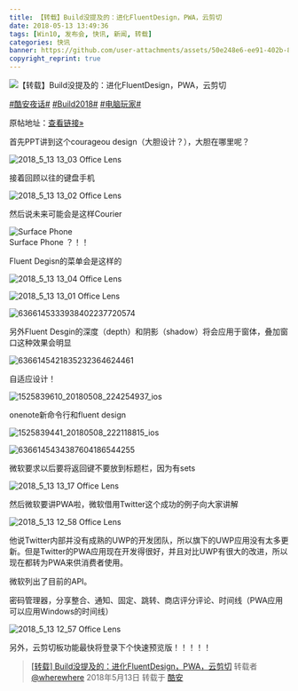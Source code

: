 ```yaml
---
title: 【转载】Build没提及的：进化FluentDesign，PWA，云剪切
date: 2018-05-13 13:49:36
tags: [Win10, 发布会, 快讯, 新闻, 转载]
categories: 快讯
banner: https://github.com/user-attachments/assets/50e248e6-ee91-402b-83da-9c3c294a52eb
copyright_reprint: true
---
```

![【转载】Build没提及的：进化FluentDesign，PWA，云剪切](https://github.com/user-attachments/assets/50e248e6-ee91-402b-83da-9c3c294a52eb)

[#酷安夜话#](https://www.coolapk.com/t/酷安夜话) [#Build2018#](https://www.coolapk.com/t/Build2018) [#电脑玩家#](https://www.coolapk.com/t/电脑玩家)

原帖地址：[查看链接»](https://quan.ithome.com/0/260/927.htm)

首先PPT讲到这个courageou design（大胆设计？），大胆在哪里呢？

![2018_5_13 13_03 Office Lens](https://github.com/user-attachments/assets/4478c6a4-196b-4e0e-878d-0b9cd108f3dd)

接着回顾以往的键盘手机

![2018_5_13 13_02 Office Lens](https://github.com/user-attachments/assets/3513826f-d703-4db5-b42b-c63ab06fbef7)

然后说未来可能会是这样Courier

<img src="https://github.com/user-attachments/assets/26945887-e9fe-467c-9998-1cb7bac03784" alt="Surface Phone" />
<figcaption>Surface Phone ？！！</figcaption><!--more-->

Fluent Degisn的菜单会是这样的

![2018_5_13 13_04 Office Lens](https://github.com/user-attachments/assets/4055133a-6fb6-4307-a3f1-ccdcdc9ceed2)

![2018_5_13 13_01 Office Lens](https://github.com/user-attachments/assets/ce387a52-fc3b-4309-a7ea-75d9fba93890)

![6366145333938402237720574](https://github.com/user-attachments/assets/68b691ed-1bb3-43de-9573-25a1f03f71b2)

另外Fluent Desgin的深度（depth）和阴影（shadow）将会应用于窗体，叠加窗口这种效果会明显

![6366145421835232364624461](https://github.com/user-attachments/assets/3303de2b-4cba-4f2f-812a-7842b956f981)

自适应设计！

![1525839610_20180508_224254937_ios](https://github.com/user-attachments/assets/30a2ce8f-7761-466b-a23b-3b19dc7afa26)

onenote新命令行和fluent design

![1525839441_20180508_222118815_ios](https://github.com/user-attachments/assets/080ecd5c-eaa3-4ff4-bf35-801257bdebcb)

![6366145434387604186544255](https://github.com/user-attachments/assets/0d83cef0-d258-40c1-8bee-0989b0d5cb10)

微软要求以后要将返回键不要放到标题栏，因为有sets

![2018_5_13 13_17 Office Lens](https://github.com/user-attachments/assets/cb28f595-280f-4ac4-895f-8566992ab46b)

然后微软要讲PWA啦，微软借用Twitter这个成功的例子向大家讲解

![2018_5_13 12_58 Office Lens](https://github.com/user-attachments/assets/af830ab3-e3d7-4d6e-836d-cb7c676a996c)

他说Twitter内部并没有成熟的UWP的开发团队，所以旗下的UWP应用没有太多更新。但是Twitter的PWA应用现在开发得很好，并且对比UWP有很大的改进，所以现在都转为PWA来供消费者使用。

微软列出了目前的API。

密码管理器，分享整合、通知、固定、跳转、商店评分评论、时间线（PWA应用可以应用Windows的时间线）

![2018_5_13 12_57 Office Lens](https://github.com/user-attachments/assets/89ab5e0a-c96a-4dc4-a7c2-60581ff6d50a)

另外，云剪切板功能最快将登录下个快速预览版！！！！！

> [[转载] Build没提及的：进化FluentDesign，PWA，云剪切](https://www.coolapk.com/feed/6494275?shareKey=MTIzY2U5YTMzYTliNjY0MGFiOGY) 转载者 [@wherewhere](https://www.coolapk.com/u/wherewhere) 2018年5月13日 转载于 [酷安](https://www.coolapk.com "Coolapk")
